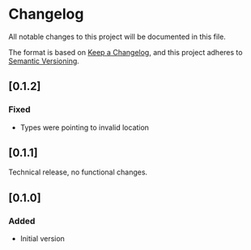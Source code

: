 # Changelog
All notable changes to this project will be documented in this file.

The format is based on [Keep a Changelog](https://keepachangelog.com/en/1.0.0/),
and this project adheres to [Semantic Versioning](https://semver.org/spec/v2.0.0.html).

## [0.1.2]
### Fixed

- Types were pointing to invalid location

## [0.1.1]

Technical release, no functional changes.

## [0.1.0]
### Added

- Initial version
